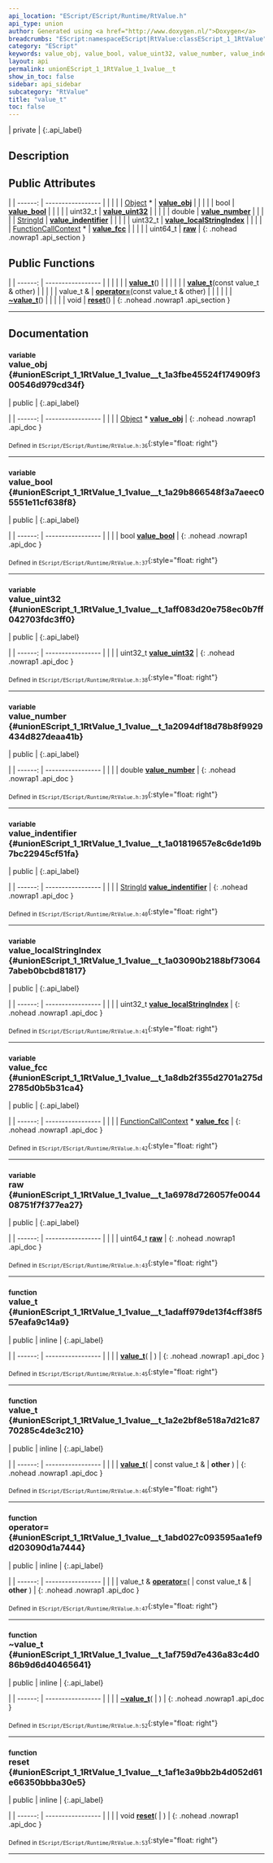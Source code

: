 ```yaml
---
api_location: "EScript/EScript/Runtime/RtValue.h"
api_type: union
author: Generated using <a href="http://www.doxygen.nl/">Doxygen</a>
breadcrumbs: "EScript:namespaceEScript|RtValue:classEScript_1_1RtValue"
category: "EScript"
keywords: value_obj, value_bool, value_uint32, value_number, value_indentifier, value_localStringIndex, value_fcc, raw, value_t, value_t, ~value_t, reset
layout: api
permalink: unionEScript_1_1RtValue_1_1value__t
show_in_toc: false
sidebar: api_sidebar
subcategory: "RtValue"
title: "value_t"
toc: false
---
```


| private |
{:.api_label}

## Description





## Public Attributes

|
| ------: | ----------------- |
|  | |
| [Object](classEScript_1_1Object) * | **[value_obj](#unionEScript_1_1RtValue_1_1value%5F%5Ft_1a3fbe45524f174909f300546d979cd34f)**  |
|  | |
| bool | **[value_bool](#unionEScript_1_1RtValue_1_1value%5F%5Ft_1a29b866548f3a7aeec05551e11cf638f8)**  |
|  | |
| uint32_t | **[value_uint32](#unionEScript_1_1RtValue_1_1value%5F%5Ft_1aff083d20e758ec0b7ff042703fdc3ff0)**  |
|  | |
| double | **[value_number](#unionEScript_1_1RtValue_1_1value%5F%5Ft_1a2094df18d78b8f9929434d827deaa41b)**  |
|  | |
| [StringId](classEScript_1_1StringId) | **[value_indentifier](#unionEScript_1_1RtValue_1_1value%5F%5Ft_1a01819657e8c6de1d9b7bc22945cf51fa)**  |
|  | |
| uint32_t | **[value_localStringIndex](#unionEScript_1_1RtValue_1_1value%5F%5Ft_1a03090b2188bf730647abeb0bcbd81817)**  |
|  | |
| [FunctionCallContext](classEScript_1_1FunctionCallContext) * | **[value_fcc](#unionEScript_1_1RtValue_1_1value%5F%5Ft_1a8db2f355d2701a275d2785d0b5b31ca4)**  |
|  | |
| uint64_t | **[raw](#unionEScript_1_1RtValue_1_1value%5F%5Ft_1a6978d726057fe004408751f7f377ea27)**  |
{: .nohead .nowrap1 .api_section }


## Public Functions

|
| ------: | ----------------- |
|  | |
|  | **[value_t](#unionEScript_1_1RtValue_1_1value%5F%5Ft_1adaff979de13f4cff38f557eafa9c14a9)**() |
|  | |
|  | **[value_t](#unionEScript_1_1RtValue_1_1value%5F%5Ft_1a2e2bf8e518a7d21c8770285c4de3c210)**(const value_t & other) |
|  | |
| value_t & | **[operator=](#unionEScript_1_1RtValue_1_1value%5F%5Ft_1abd027c093595aa1ef9d203090d1a7444)**(const value_t & other) |
|  | |
|  | **[~value_t](#unionEScript_1_1RtValue_1_1value%5F%5Ft_1af759d7e436a83c4d086b9d6d40465641)**() |
|  | |
| void | **[reset](#unionEScript_1_1RtValue_1_1value%5F%5Ft_1af1e3a9bb2b4d052d61e66350bbba30e5)**() |
{: .nohead .nowrap1 .api_section }


-------------------------------------------------------------------

## Documentation

### <small>variable</small><br/> value_obj {#unionEScript_1_1RtValue_1_1value__t_1a3fbe45524f174909f300546d979cd34f}

| public |
{:.api_label}

|
| ------: | ----------------- |
|  |
| [Object](classEScript_1_1Object) * **[value_obj](#unionEScript_1_1RtValue_1_1value%5F%5Ft_1a3fbe45524f174909f300546d979cd34f)**  |
{: .nohead .nowrap1 .api_doc }





<sub>Defined in `EScript/EScript/Runtime/RtValue.h:36`</sub>{:style="float: right"}

-------------------------------------------------------------------

### <small>variable</small><br/> value_bool {#unionEScript_1_1RtValue_1_1value__t_1a29b866548f3a7aeec05551e11cf638f8}

| public |
{:.api_label}

|
| ------: | ----------------- |
|  |
| bool **[value_bool](#unionEScript_1_1RtValue_1_1value%5F%5Ft_1a29b866548f3a7aeec05551e11cf638f8)**  |
{: .nohead .nowrap1 .api_doc }





<sub>Defined in `EScript/EScript/Runtime/RtValue.h:37`</sub>{:style="float: right"}

-------------------------------------------------------------------

### <small>variable</small><br/> value_uint32 {#unionEScript_1_1RtValue_1_1value__t_1aff083d20e758ec0b7ff042703fdc3ff0}

| public |
{:.api_label}

|
| ------: | ----------------- |
|  |
| uint32_t **[value_uint32](#unionEScript_1_1RtValue_1_1value%5F%5Ft_1aff083d20e758ec0b7ff042703fdc3ff0)**  |
{: .nohead .nowrap1 .api_doc }





<sub>Defined in `EScript/EScript/Runtime/RtValue.h:38`</sub>{:style="float: right"}

-------------------------------------------------------------------

### <small>variable</small><br/> value_number {#unionEScript_1_1RtValue_1_1value__t_1a2094df18d78b8f9929434d827deaa41b}

| public |
{:.api_label}

|
| ------: | ----------------- |
|  |
| double **[value_number](#unionEScript_1_1RtValue_1_1value%5F%5Ft_1a2094df18d78b8f9929434d827deaa41b)**  |
{: .nohead .nowrap1 .api_doc }





<sub>Defined in `EScript/EScript/Runtime/RtValue.h:39`</sub>{:style="float: right"}

-------------------------------------------------------------------

### <small>variable</small><br/> value_indentifier {#unionEScript_1_1RtValue_1_1value__t_1a01819657e8c6de1d9b7bc22945cf51fa}

| public |
{:.api_label}

|
| ------: | ----------------- |
|  |
| [StringId](classEScript_1_1StringId) **[value_indentifier](#unionEScript_1_1RtValue_1_1value%5F%5Ft_1a01819657e8c6de1d9b7bc22945cf51fa)**  |
{: .nohead .nowrap1 .api_doc }





<sub>Defined in `EScript/EScript/Runtime/RtValue.h:40`</sub>{:style="float: right"}

-------------------------------------------------------------------

### <small>variable</small><br/> value_localStringIndex {#unionEScript_1_1RtValue_1_1value__t_1a03090b2188bf730647abeb0bcbd81817}

| public |
{:.api_label}

|
| ------: | ----------------- |
|  |
| uint32_t **[value_localStringIndex](#unionEScript_1_1RtValue_1_1value%5F%5Ft_1a03090b2188bf730647abeb0bcbd81817)**  |
{: .nohead .nowrap1 .api_doc }





<sub>Defined in `EScript/EScript/Runtime/RtValue.h:41`</sub>{:style="float: right"}

-------------------------------------------------------------------

### <small>variable</small><br/> value_fcc {#unionEScript_1_1RtValue_1_1value__t_1a8db2f355d2701a275d2785d0b5b31ca4}

| public |
{:.api_label}

|
| ------: | ----------------- |
|  |
| [FunctionCallContext](classEScript_1_1FunctionCallContext) * **[value_fcc](#unionEScript_1_1RtValue_1_1value%5F%5Ft_1a8db2f355d2701a275d2785d0b5b31ca4)**  |
{: .nohead .nowrap1 .api_doc }





<sub>Defined in `EScript/EScript/Runtime/RtValue.h:42`</sub>{:style="float: right"}

-------------------------------------------------------------------

### <small>variable</small><br/> raw {#unionEScript_1_1RtValue_1_1value__t_1a6978d726057fe004408751f7f377ea27}

| public |
{:.api_label}

|
| ------: | ----------------- |
|  |
| uint64_t **[raw](#unionEScript_1_1RtValue_1_1value%5F%5Ft_1a6978d726057fe004408751f7f377ea27)**  |
{: .nohead .nowrap1 .api_doc }





<sub>Defined in `EScript/EScript/Runtime/RtValue.h:43`</sub>{:style="float: right"}

-------------------------------------------------------------------

### <small>function</small><br/> value_t {#unionEScript_1_1RtValue_1_1value__t_1adaff979de13f4cff38f557eafa9c14a9}

| public | inline |
{:.api_label}

|
| ------: | ----------------- |
|  |
|  **[value_t](#unionEScript_1_1RtValue_1_1value%5F%5Ft_1adaff979de13f4cff38f557eafa9c14a9)**( |  ) |
{: .nohead .nowrap1 .api_doc }





<sub>Defined in `EScript/EScript/Runtime/RtValue.h:45`</sub>{:style="float: right"}

-------------------------------------------------------------------

### <small>function</small><br/> value_t {#unionEScript_1_1RtValue_1_1value__t_1a2e2bf8e518a7d21c8770285c4de3c210}

| public | inline |
{:.api_label}

|
| ------: | ----------------- |
|  |
|  **[value_t](#unionEScript_1_1RtValue_1_1value%5F%5Ft_1a2e2bf8e518a7d21c8770285c4de3c210)**( | const value_t & | **other** ) |
{: .nohead .nowrap1 .api_doc }





<sub>Defined in `EScript/EScript/Runtime/RtValue.h:46`</sub>{:style="float: right"}

-------------------------------------------------------------------

### <small>function</small><br/> operator= {#unionEScript_1_1RtValue_1_1value__t_1abd027c093595aa1ef9d203090d1a7444}

| public | inline |
{:.api_label}

|
| ------: | ----------------- |
|  |
| value_t & **[operator=](#unionEScript_1_1RtValue_1_1value%5F%5Ft_1abd027c093595aa1ef9d203090d1a7444)**( | const value_t & | **other** ) |
{: .nohead .nowrap1 .api_doc }





<sub>Defined in `EScript/EScript/Runtime/RtValue.h:47`</sub>{:style="float: right"}

-------------------------------------------------------------------

### <small>function</small><br/> ~value_t {#unionEScript_1_1RtValue_1_1value__t_1af759d7e436a83c4d086b9d6d40465641}

| public | inline |
{:.api_label}

|
| ------: | ----------------- |
|  |
|  **[~value_t](#unionEScript_1_1RtValue_1_1value%5F%5Ft_1af759d7e436a83c4d086b9d6d40465641)**( |  ) |
{: .nohead .nowrap1 .api_doc }





<sub>Defined in `EScript/EScript/Runtime/RtValue.h:52`</sub>{:style="float: right"}

-------------------------------------------------------------------

### <small>function</small><br/> reset {#unionEScript_1_1RtValue_1_1value__t_1af1e3a9bb2b4d052d61e66350bbba30e5}

| public | inline |
{:.api_label}

|
| ------: | ----------------- |
|  |
| void **[reset](#unionEScript_1_1RtValue_1_1value%5F%5Ft_1af1e3a9bb2b4d052d61e66350bbba30e5)**( |  ) |
{: .nohead .nowrap1 .api_doc }





<sub>Defined in `EScript/EScript/Runtime/RtValue.h:53`</sub>{:style="float: right"}

-------------------------------------------------------------------

